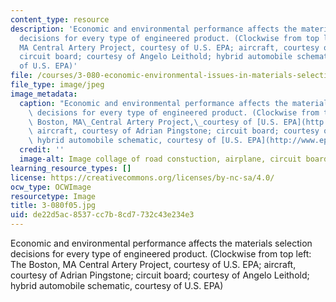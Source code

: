 ```yaml
---
content_type: resource
description: 'Economic and environmental performance affects the materials selection
  decisions for every type of engineered product. (Clockwise from top left: The Boston,
  MA Central Artery Project, courtesy of U.S. EPA; aircraft, courtesy of Adrian Pingstone;
  circuit board; courtesy of Angelo Leithold; hybrid automobile schematic, courtesy
  of U.S. EPA)'
file: /courses/3-080-economic-environmental-issues-in-materials-selection-fall-2005/de22d5ac8537cc7b8cd7732c43e234e3_3-080f05.jpg
file_type: image/jpeg
image_metadata:
  caption: "Economic and environmental performance affects the materials selection\
    \ decisions for every type of engineered product. (Clockwise from top left: The\
    \ Boston, MA\_Central Artery Project,\_courtesy of [U.S. EPA](http://www.epa.gov/);\
    \ aircraft, courtesy of Adrian Pingstone; circuit board; courtesy of Angelo Leithold;\
    \ hybrid automobile schematic, courtesy of [U.S. EPA](http://www.epa.gov/))"
  credit: ''
  image-alt: Image collage of road constuction, airplane, circuit board and car.
learning_resource_types: []
license: https://creativecommons.org/licenses/by-nc-sa/4.0/
ocw_type: OCWImage
resourcetype: Image
title: 3-080f05.jpg
uid: de22d5ac-8537-cc7b-8cd7-732c43e234e3
---
```

Economic and environmental performance affects the materials selection decisions for every type of engineered product. (Clockwise from top left: The Boston, MA Central Artery Project, courtesy of U.S. EPA; aircraft, courtesy of Adrian Pingstone; circuit board; courtesy of Angelo Leithold; hybrid automobile schematic, courtesy of U.S. EPA)